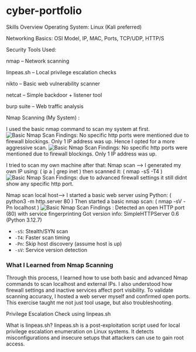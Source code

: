 # cyber-portfolio

Skills Overview
Operating System: Linux (Kali preferred)

Networking Basics: OSI Model, IP, MAC, Ports, TCP/UDP, HTTP/S

Security Tools Used:

nmap – Network scanning

linpeas.sh – Local privilege escalation checks

nikto – Basic web vulnerability scanner

netcat – Simple backdoor + listener tool

burp suite – Web traffic analysis


Nmap Scanning (My System) :

I used the basic nmap command to scan my system at first. 
![Basic Nmap Scan](findings/nmap1.png)
Findings:  No specific http ports were mentioned due to firewall blockings. Only 1 IP address was up. 
 Hence I opted for a more aggressive scan.
![Basic Nmap Scan](findings/nmap2.png)
Findings:  No specific http ports were mentioned due to firewall blockings. Only 1 IP address was up.

I tried to scan my own machine after that:
Nmap scan --> I generated my own IP using: ( ip a | grep inet )
              then scanned it: ( nmap -sS -T4 <your-IP-here> )
![Basic Nmap Scan](findings/nmap3.png)
Findings: due to advanced firewall settings it still didnt show any specific http port.

Nmap scan local host--> I started a basic web server using Python:  ( python3 -m http.server 80 )
                        Then started a basic nmap scan: ( nmap -sV -Pn localhost )
![Basic Nmap Scan](findings/nmap4.png)
Findings : Detected an open HTTP port (80) with service fingerprinting
           Got version info: SimpleHTTPServer 0.6 (Python 3.12.7)

- `-sS`: Stealth/SYN scan
- `-T4`: Faster scan timing
- `-Pn`: Skip host discovery (assume host is up)
- `-sV`: Service version detection

###  What I Learned from Nmap Scanning

Through this process, I learned how to use both basic and advanced Nmap commands to scan localhost and external IPs. I also understood how firewall settings and inactive services affect port visibility. To validate scanning accuracy, I hosted a web server myself and confirmed open ports. This exercise taught me not just tool usage, but also troubleshooting. 


Privilege Escalation Check using linpeas.sh

  What is linpeas.sh?
linpeas.sh is a post-exploitation script used for local privilege escalation enumeration on Linux systems. It detects misconfigurations and insecure setups that attackers can use to gain root access.

 

